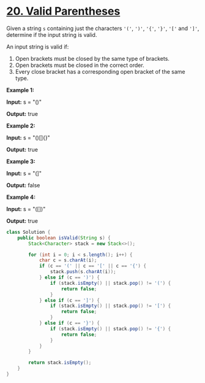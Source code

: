 # [20. Valid Parentheses](https://leetcode.com/problems/valid-parentheses/)

Given a string `s` containing just the characters `'('`, `')'`, `'{'`, `'}'`, `'['` and `']'`, determine if the input string is valid.

An input string is valid if:

1. Open brackets must be closed by the same type of brackets.
2. Open brackets must be closed in the correct order.
3. Every close bracket has a corresponding open bracket of the same type.

 

**Example 1:**

**Input:** s = "()"

**Output:** true

**Example 2:**

**Input:** s = "()[]{}"

**Output:** true

**Example 3:**

**Input:** s = "(]"

**Output:** false

**Example 4:**

**Input:** s = "([])"

**Output:** true



```java
class Solution {
    public boolean isValid(String s) {
        Stack<Character> stack = new Stack<>();

        for (int i = 0; i < s.length(); i++) {
            char c = s.charAt(i);
            if (c == '(' || c == '[' || c == '{') {
                stack.push(s.charAt(i));
            } else if (c == ')') {
                if (stack.isEmpty() || stack.pop() != '(') {
                    return false;
                }
            } else if (c == ']') {
                if (stack.isEmpty() || stack.pop() != '[') {
                    return false;
                }
            } else if (c == '}') {
                if (stack.isEmpty() || stack.pop() != '{') {
                    return false;
                }
            }
        }

        return stack.isEmpty();
    }
}
```

